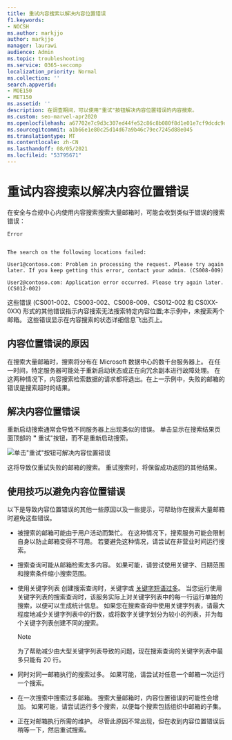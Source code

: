 ```yaml
---
title: 重试内容搜索以解决内容位置错误
f1.keywords:
- NOCSH
ms.author: markjjo
author: markjjo
manager: laurawi
audience: Admin
ms.topic: troubleshooting
ms.service: O365-seccomp
localization_priority: Normal
ms.collection: ''
search.appverid:
- MOE150
- MET150
ms.assetid: ''
description: 在调查期间，可以使用"重试"按钮解决内容位置错误的内容搜索。
ms.custom: seo-marvel-apr2020
ms.openlocfilehash: a67702e7c9d3c307ed44fe52c86c8b080f8d1e01e7cf9dcdc9dfb3929c638bf6
ms.sourcegitcommit: a1b66e1e80c25d14d67a9b46c79ec7245d88e045
ms.translationtype: MT
ms.contentlocale: zh-CN
ms.lasthandoff: 08/05/2021
ms.locfileid: "53795671"
---
```

# <a name="retry-a-content-search-to-resolve-a-content-location-error"></a>重试内容搜索以解决内容位置错误

在安全与合规中心内使用内容搜索搜索大量邮箱时，可能会收到类似于错误的搜索错误：

```text
Error


The search on the following locations failed:

User1@contoso.com: Problem in processing the request. Please try again later. If you keep getting this error, contact your admin. (CS008-009)

User2@contoso.com: Application error occurred. Please try again later. (CS012-002)
```

这些错误 (CS001-002、CS003-002、CS008-009、CS012-002 和 CS0XX-0XX) 形式的其他错误指示内容搜索无法搜索特定内容位置;本示例中，未搜索两个邮箱。 这些错误显示在内容搜索的状态详细信息飞出页上。

## <a name="cause-of-content-location-errors"></a>内容位置错误的原因

在搜索大量邮箱时，搜索将分布在 Microsoft 数据中心的数千台服务器上。 在任一时间，特定服务器可能处于重新启动状态或正在向冗余副本进行故障处理。 在这两种情况下，内容搜索检索数据的请求都将退出。在上一示例中，失败的邮箱的错误是搜索超时的结果。

## <a name="resolving-content-location-errors"></a>解决内容位置错误

重新启动搜索通常会导致不同服务器上出现类似的错误。 单击显示在搜索结果页面顶部的 **"** 重试"按钮，而不是重新启动搜索。

![单击"重试"按钮可解决内容位置错误](../media/retrycontentsearch3.png)

这将导致仅重试失败的邮箱的搜索。 重试搜索时，将保留成功返回的其他结果。

## <a name="tips-to-avoid-content-location-errors"></a>使用技巧以避免内容位置错误

以下是导致内容位置错误的其他一些原因以及一些提示，可帮助你在搜索大量邮箱时避免这些错误。

- 被搜索的邮箱可能由于用户活动而繁忙。 在这种情况下，搜索服务可能会限制自身以防止邮箱变得不可用。 若要避免这种情况，请尝试在非营业时间运行搜索。

- 搜索查询可能从邮箱检索太多内容。 如果可能，请尝试使用关键字、日期范围和搜索条件缩小搜索范围。

- 使用关键字列表 创建搜索查询时，关键字或 [关键字短语过多](view-keyword-statistics-for-content-search.md#get-keyword-statistics-for-searches)。 当您运行使用关键字列表的搜索查询时，该服务实际上对关键字列表中的每一行运行单独的搜索，以便可以生成统计信息。 如果您在搜索查询中使用关键字列表，请最大程度地减少关键字列表中的行数，或将数字关键字划分为较小的列表，并为每个关键字列表创建不同的搜索。

  > [!NOTE]
  > 为了帮助减少由大型关键字列表导致的问题，现在搜索查询的关键字列表中最多只能有 20 行。

- 同时对同一邮箱执行的搜索过多。 如果可能，请尝试对任意一个邮箱一次运行一个搜索。

- 在一次搜索中搜索过多邮箱。 搜索大量邮箱时，内容位置错误的可能性会增加。 如果可能，请尝试运行多个搜索，以便每个搜索包括组织中邮箱的子集。

- 正在对邮箱执行所需的维护。 尽管此原因不常出现，但在收到内容位置错误后稍等一下，然后重试搜索。
